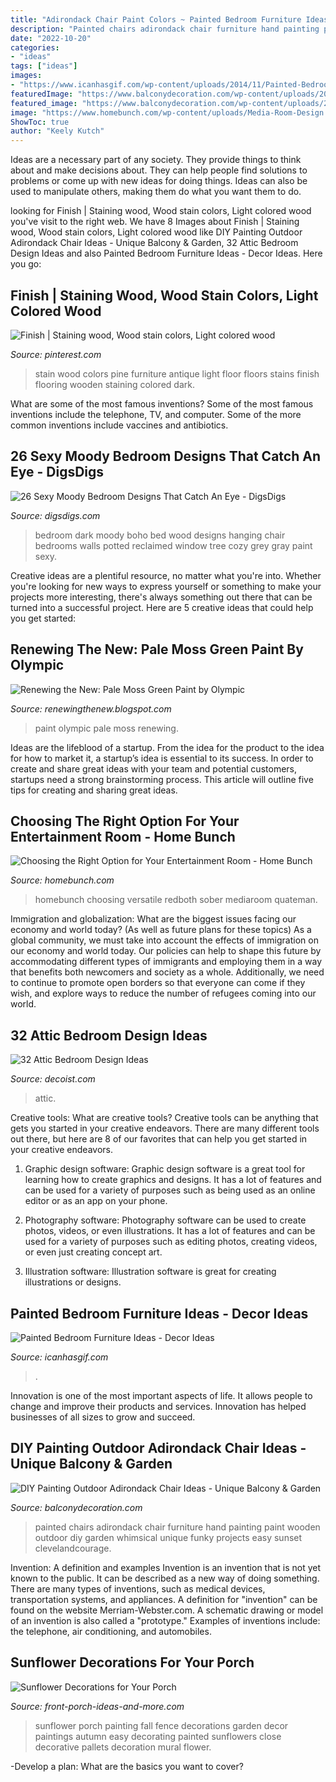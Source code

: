 ```yaml
---
title: "Adirondack Chair Paint Colors ~ Painted Bedroom Furniture Ideas"
description: "Painted chairs adirondack chair furniture hand painting paint wooden outdoor diy garden whimsical unique funky projects easy sunset clevelandcourage"
date: "2022-10-20"
categories:
- "ideas"
tags: ["ideas"]
images:
- "https://www.icanhasgif.com/wp-content/uploads/2014/11/Painted-Bedroom-Furniture-Ideas.jpg"
featuredImage: "https://www.balconydecoration.com/wp-content/uploads/2019/08/Painted-Adirondack-Chairs-44.jpg"
featured_image: "https://www.balconydecoration.com/wp-content/uploads/2019/08/Painted-Adirondack-Chairs-44.jpg"
image: "https://www.homebunch.com/wp-content/uploads/Media-Room-Design.-Media-Room-Design-Ideas.-Media-Room-Paint-Color.-Media-Room-Layout.-Media-Room-Furniture-MediaRoom-MediaRoomFurniture-MediaRoomPaintColor-MediaRoomDesign-Eva-Quateman-Interiors.jpg"
ShowToc: true
author: "Keely Kutch"
---
```



Ideas are a necessary part of any society. They provide things to think about and make decisions about. They can help people find solutions to problems or come up with new ideas for doing things. Ideas can also be used to manipulate others, making them do what you want them to do.

	

		
looking for Finish | Staining wood, Wood stain colors, Light colored wood you've visit to the right web. We have 8 Images about Finish | Staining wood, Wood stain colors, Light colored wood like DIY Painting Outdoor Adirondack Chair Ideas - Unique Balcony &amp; Garden, 32 Attic Bedroom Design Ideas and also Painted Bedroom Furniture Ideas - Decor Ideas. Here you go:
		
    
## Finish | Staining Wood, Wood Stain Colors, Light Colored Wood

<img loading=lazy src="https://i.pinimg.com/736x/04/f2/48/04f248483ebd83986d376862ab438ddd--wood-stain-colors-pine-furniture.jpg" onerror="this.onerror=null;this.src='https://tse2.mm.bing.net/th?id=OIP.q8ry7YHYUds6P3vosz8leAHaFn&amp;pid=15.1';" alt="Finish | Staining wood, Wood stain colors, Light colored wood">

_Source: pinterest.com_

>stain wood colors pine furniture antique light floor floors stains finish flooring wooden staining colored dark. 

	

What are some of the most famous inventions?
Some of the most famous inventions include the telephone, TV, and computer. Some of the more common inventions include vaccines and antibiotics.

    
## 26 Sexy Moody Bedroom Designs That Catch An Eye - DigsDigs

<img loading=lazy src="http://www.digsdigs.com/photos/2016/10/dark-boho-bedroom-with-a-reclaimed-wood-bed-a-hanging-chair-by-the-window-and-a-potted-tree.jpg" onerror="this.onerror=null;this.src='https://tse4.mm.bing.net/th?id=OIP.AvBpqSWXTaqqbyVa7bgWiQHaLH&amp;pid=15.1';" alt="26 Sexy Moody Bedroom Designs That Catch An Eye - DigsDigs">

_Source: digsdigs.com_

>bedroom dark moody boho bed wood designs hanging chair bedrooms walls potted reclaimed window tree cozy grey gray paint sexy. 

	

Creative ideas are a plentiful resource, no matter what you're into. Whether you're looking for new ways to express yourself or something to make your projects more interesting, there's always something out there that can be turned into a successful project. Here are 5 creative ideas that could help you get started: 

    
## Renewing The New: Pale Moss Green Paint By Olympic

<img loading=lazy src="https://2.bp.blogspot.com/-vlUhg4KG00c/U-2PYC5ZXcI/AAAAAAAAJw0/o5_36r_RU60/s1600/0107141735a.jpg" onerror="this.onerror=null;this.src='https://tse2.mm.bing.net/th?id=OIP.eJ_CaGWDjVmHo-ZBgChRvwHaJ-&amp;pid=15.1';" alt="Renewing the New: Pale Moss Green Paint by Olympic">

_Source: renewingthenew.blogspot.com_

>paint olympic pale moss renewing. 

	

Ideas are the lifeblood of a startup. From the idea for the product to the idea for how to market it, a startup’s idea is essential to its success. In order to create and share great ideas with your team and potential customers, startups need a strong brainstorming process. This article will outline five tips for creating and sharing great ideas.

    
## Choosing The Right Option For Your Entertainment Room - Home Bunch

<img loading=lazy src="https://www.homebunch.com/wp-content/uploads/Media-Room-Design.-Media-Room-Design-Ideas.-Media-Room-Paint-Color.-Media-Room-Layout.-Media-Room-Furniture-MediaRoom-MediaRoomFurniture-MediaRoomPaintColor-MediaRoomDesign-Eva-Quateman-Interiors.jpg" onerror="this.onerror=null;this.src='https://tse4.mm.bing.net/th?id=OIP.q8yyhMWSX6aqmTg6lsMx5QHaFh&amp;pid=15.1';" alt="Choosing the Right Option for Your Entertainment Room - Home Bunch">

_Source: homebunch.com_

>homebunch choosing versatile redboth sober mediaroom quateman. 

	

Immigration and globalization: What are the biggest issues facing our economy and world today? (As well as future plans for these topics)
As a global community, we must take into account the effects of immigration on our economy and world today. Our policies can help to shape this future by accommodating different types of immigrants and employing them in a way that benefits both newcomers and society as a whole. Additionally, we need to continue to promote open borders so that everyone can come if they wish, and explore ways to reduce the number of refugees coming into our world.

    
## 32 Attic Bedroom Design Ideas

<img loading=lazy src="https://cdn.decoist.com/wp-content/uploads/2012/03/blue-attic-bedroom.jpg" onerror="this.onerror=null;this.src='https://tse1.mm.bing.net/th?id=OIP.SsS5enS1g35H__f5afM6rAHaJ4&amp;pid=15.1';" alt="32 Attic Bedroom Design Ideas">

_Source: decoist.com_

>attic. 

	

Creative tools: What are creative tools?
Creative tools can be anything that gets you started in your creative endeavors. There are many different tools out there, but here are 8 of our favorites that can help you get started in your creative endeavors. 
1. Graphic design software: Graphic design software is a great tool for learning how to create graphics and designs. It has a lot of features and can be used for a variety of purposes such as being used as an online editor or as an app on your phone.

2. Photography software: Photography software can be used to create photos, videos, or even illustrations. It has a lot of features and can be used for a variety of purposes such as editing photos, creating videos, or even just creating concept art.

3. Illustration software: Illustration software is great for creating illustrations or designs.

    
## Painted Bedroom Furniture Ideas - Decor Ideas

<img loading=lazy src="https://www.icanhasgif.com/wp-content/uploads/2014/11/Painted-Bedroom-Furniture-Ideas.jpg" onerror="this.onerror=null;this.src='https://tse3.mm.bing.net/th?id=OIP.mQJEPlIU-hbO2TYKdVQoegHaFS&amp;pid=15.1';" alt="Painted Bedroom Furniture Ideas - Decor Ideas">

_Source: icanhasgif.com_

>. 

	

Innovation is one of the most important aspects of life. It allows people to change and improve their products and services. Innovation has helped businesses of all sizes to grow and succeed.

    
## DIY Painting Outdoor Adirondack Chair Ideas - Unique Balcony &amp; Garden

<img loading=lazy src="https://www.balconydecoration.com/wp-content/uploads/2019/08/Painted-Adirondack-Chairs-44.jpg" onerror="this.onerror=null;this.src='https://tse1.mm.bing.net/th?id=OIP.PM78ZT57sjSRQib7MTlm7gHaJ4&amp;pid=15.1';" alt="DIY Painting Outdoor Adirondack Chair Ideas - Unique Balcony &amp; Garden">

_Source: balconydecoration.com_

>painted chairs adirondack chair furniture hand painting paint wooden outdoor diy garden whimsical unique funky projects easy sunset clevelandcourage. 

	

Invention: A definition and examples
Invention is an invention that is not yet known to the public. It can be described as a new way of doing something. There are many types of inventions, such as medical devices, transportation systems, and appliances. 
A definition for "invention" can be found on the website Merriam-Webster.com. A schematic drawing or model of an invention is also called a "prototype." 
Examples of inventions include: the telephone, air conditioning, and automobiles.

    
## Sunflower Decorations For Your Porch

<img loading=lazy src="http://www.front-porch-ideas-and-more.com/images/sunflower-painting-close-up.jpg" onerror="this.onerror=null;this.src='https://tse3.mm.bing.net/th?id=OIP.de9NPxtC3u4CrsJVqA--BQHaJ4&amp;pid=15.1';" alt="Sunflower Decorations for Your Porch">

_Source: front-porch-ideas-and-more.com_

>sunflower porch painting fall fence decorations garden decor paintings autumn easy decorating painted sunflowers close decorative pallets decoration mural flower. 

	

-Develop a plan: What are the basics you want to cover?

